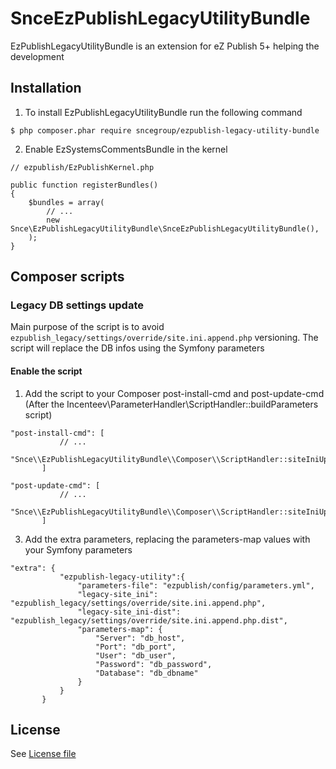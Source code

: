 # SnceEzPublishLegacyUtilityBundle

EzPublishLegacyUtilityBundle is an extension for eZ Publish 5+ helping the development

## Installation

1) To install EzPublishLegacyUtilityBundle run the following command

```
$ php composer.phar require sncegroup/ezpublish-legacy-utility-bundle
```

2) Enable EzSystemsCommentsBundle in the kernel

```
// ezpublish/EzPublishKernel.php

public function registerBundles()
{
    $bundles = array(
        // ...
        new Snce\EzPublishLegacyUtilityBundle\SnceEzPublishLegacyUtilityBundle(),
    );
}
```

## Composer scripts

### Legacy DB settings update

Main purpose of the script is to avoid ```ezpublish_legacy/settings/override/site.ini.append.php``` versioning. The script will replace the DB infos using the Symfony parameters

#### Enable the script

1) Add the script to your Composer post-install-cmd and post-update-cmd (After the Incenteev\\ParameterHandler\\ScriptHandler::buildParameters script)

```
"post-install-cmd": [
           // ...
           "Snce\\EzPublishLegacyUtilityBundle\\Composer\\ScriptHandler::siteIniUpdate"
       ]
```

```
"post-update-cmd": [
           // ...
           "Snce\\EzPublishLegacyUtilityBundle\\Composer\\ScriptHandler::siteIniUpdate"
       ]
```

3) Add the extra parameters, replacing the parameters-map values with your Symfony parameters

```
"extra": {
           "ezpublish-legacy-utility":{
               "parameters-file": "ezpublish/config/parameters.yml",
               "legacy-site_ini": "ezpublish_legacy/settings/override/site.ini.append.php",
               "legacy-site_ini-dist": "ezpublish_legacy/settings/override/site.ini.append.php.dist",
               "parameters-map": {
                   "Server": "db_host",
                   "Port": "db_port",
                   "User": "db_user",
                   "Password": "db_password",
                   "Database": "db_dbname"
               }
           }
       }
```


## License

See [License file](LICENSE)
